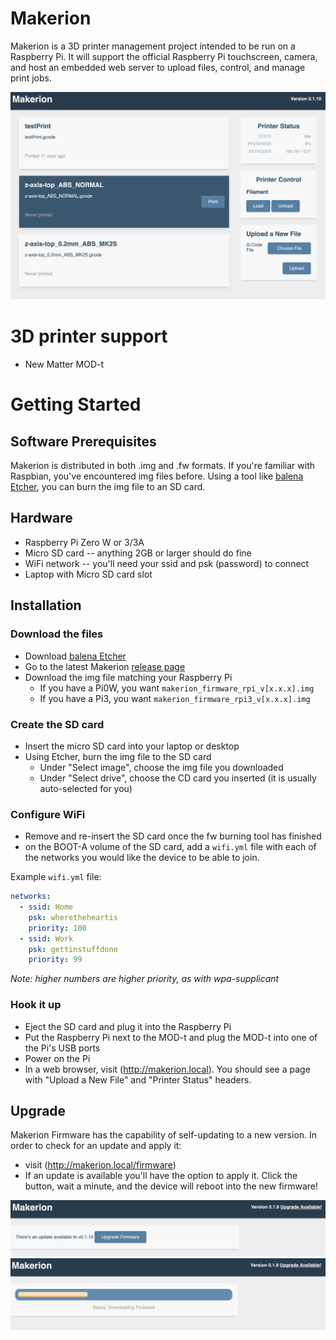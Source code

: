 # Makerion

Makerion is a 3D printer management project intended to be run on a Raspberry Pi. It will support the official Raspberry Pi touchscreen, camera, and host an embedded web server to upload files, control, and manage print jobs.

![Screenshot](https://github.com/makerion/makerion/blob/master/images/Main.png)

# 3D printer support

* New Matter MOD-t

# Getting Started

## Software Prerequisites

Makerion is distributed in both .img and .fw formats. If you're familiar with Raspbian, you've encountered img files before. Using a tool like [balena Etcher](https://www.balena.io/etcher/), you can burn the img file to an SD card.

## Hardware

* Raspberry Pi Zero W or 3/3A
* Micro SD card -- anything 2GB or larger should do fine
* WiFi network -- you'll need your ssid and psk (password) to connect
* Laptop with Micro SD card slot

## Installation

### Download the files

* Download [balena Etcher](https://www.balena.io/etcher/)
* Go to the latest Makerion [release page](https://github.com/makerion/makerion/releases/latest)
* Download the img file matching your Raspberry Pi
  * If you have a Pi0W, you want `makerion_firmware_rpi_v[x.x.x].img`
  * If you have a Pi3, you want `makerion_firmware_rpi3_v[x.x.x].img`
  
### Create the SD card

* Insert the micro SD card into your laptop or desktop
* Using Etcher, burn the img file to the SD card
  * Under "Select image", choose the img file you downloaded
  * Under "Select drive", choose the CD card you inserted (it is usually auto-selected for you)
  
### Configure WiFi

* Remove and re-insert the SD card once the fw burning tool has finished
* on the BOOT-A volume of the SD card, add a `wifi.yml` file with each of the networks you would like the device to be able to join.

Example `wifi.yml` file:

```yaml
networks:
  - ssid: Home
    psk: wheretheheartis
    priority: 100
  - ssid: Work
    psk: gettinstuffdone
    priority: 99
```
_Note: higher numbers are higher priority, as with wpa-supplicant_

### Hook it up

* Eject the SD card and plug it into the Raspberry Pi
* Put the Raspberry Pi next to the MOD-t and plug the MOD-t into one of the Pi's USB ports
* Power on the Pi
* In a web browser, visit (http://makerion.local). You should see a page with "Upload a New File" and "Printer Status" headers.

## Upgrade

Makerion Firmware has the capability of self-updating to a new version. In order to check for an update and apply it:

* visit (http://makerion.local/firmware)
* If an update is available you'll have the option to apply it. Click the button, wait a minute, and the device will reboot into the new firmware!

![Firmware Update Available](https://github.com/makerion/makerion/blob/master/images/Firmware%20Available.png)
![Firmware Update in progress](https://github.com/makerion/makerion/blob/master/images/Firmware%20Update.png)
